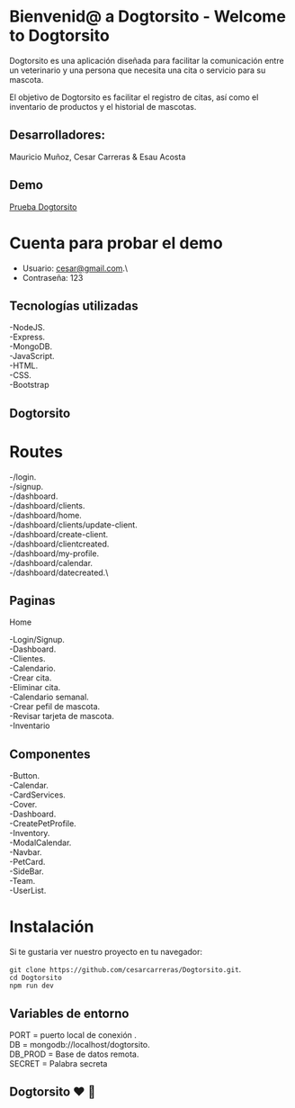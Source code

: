 # Bienvenid@ a Dogtorsito - Welcome to Dogtorsito

Dogtorsito es una aplicación diseñada para facilitar la comunicación entre un veterinario y una persona que necesita una cita o servicio para su mascota.

El objetivo de Dogtorsito es facilitar el registro de citas, así como el inventario de productos y el historial de mascotas.

## Desarrolladores:

Mauricio Muñoz, Cesar Carreras & Esau Acosta

## Demo

[Prueba Dogtorsito](https://dogtorsito.herokuapp.com/)


# Cuenta para probar el demo

- Usuario: cesar@gmail.com.\
- Contraseña: 123

## Tecnologías utilizadas
-NodeJS.\
-Express.\
-MongoDB.\
-JavaScript.\
-HTML.\
-CSS.\
-Bootstrap

## Dogtorsito

# Routes
-/login.\
-/signup.\
-/dashboard.\
-/dashboard/clients.\
-/dashboard/home.\
-/dashboard/clients/update-client.\
-/dashboard/create-client.\
-/dashboard/clientcreated.\
-/dashboard/my-profile.\
-/dashboard/calendar.\
-/dashboard/datecreated.\

## Paginas

Home

-Login/Signup.\
-Dashboard.\
-Clientes.\
-Calendario.\
  -Crear cita.\
  -Eliminar cita.\
  -Calendario semanal.\
-Crear pefil de mascota.\
  -Revisar tarjeta de mascota.\
-Inventario

## Componentes
-Button.\
-Calendar.\
-CardServices.\
-Cover.\
-Dashboard.\
-CreatePetProfile.\
-Inventory.\
-ModalCalendar.\
-Navbar.\
-PetCard.\
-SideBar.\
-Team.\
-UserList.

# Instalación
Si te gustaria ver nuestro proyecto en tu navegador:

`git clone https://github.com/cesarcarreras/Dogtorsito.git`.\
`cd Dogtorsito`\
`npm run dev`


## Variables de entorno
PORT = puerto local de conexión .\
DB = mongodb://localhost/dogtorsito.\
DB_PROD = Base de datos remota.\
SECRET = Palabra secreta

## Dogtorsito :heart: :dog:

